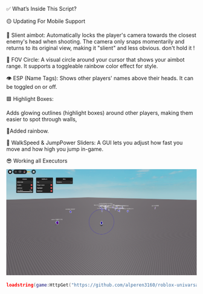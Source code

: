 ✅ What’s Inside This Script?

🟡 Updating For Mobile Support

🎯 Slient aimbot:
Automatically locks the player's camera towards the closest enemy's head when shooting. The camera only snaps momentarily and returns to its original view, making it "slient" and less obvious.
don't hold it !

🔴 FOV Circle:
A visual circle around your cursor that shows your aimbot range. It supports a toggleable rainbow color effect for style.

👁️ ESP (Name Tags):
Shows other players' names above their heads. It can be toggled on or off.

🟪 Highlight Boxes:

Adds glowing outlines (highlight boxes) around other players, making them easier to spot through walls,

🌈Added rainbow.

🏃 WalkSpeed & JumpPower Sliders:
A GUI lets you adjust how fast you move and how high you jump in-game.

😎 Working all Executors

![Gui](https://github.com/alperen3160/roblox-univarsal-slient-aimbot/blob/main/pics/sdkopakdssa.png?raw=true)


```lua
loadstring(game:HttpGet("https://github.com/alperen3160/roblox-univarsal-slient-aimbot/raw/refs/heads/main/slient.lua"))()
```
